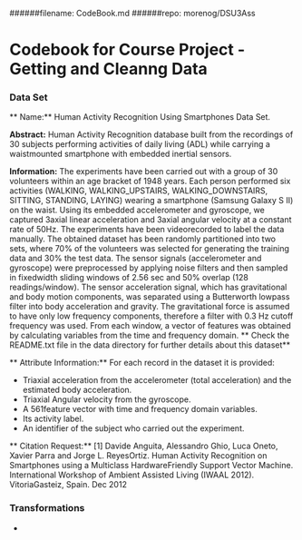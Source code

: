 ######filename: CodeBook.md
######repo: morenog/DSU3Ass

# Codebook for Course Project - Getting and Cleanng Data

### Data Set
** Name:**
Human Activity Recognition Using Smartphones Data Set.

**Abstract:**
Human Activity Recognition database built from the recordings of 30 subjects performing activities of daily living (ADL) while carrying a waistmounted smartphone with embedded inertial sensors.

**Information:**
The experiments have been carried out with a group of 30 volunteers within an age bracket of 1948
years.  Each person performed six activities (WALKING, WALKING_UPSTAIRS, WALKING_DOWNSTAIRS,
SITTING, STANDING, LAYING) wearing a smartphone (Samsung Galaxy S II) on the waist. Using its
embedded accelerometer and gyroscope, we captured 3axial linear acceleration and 3axial
angular velocity at a constant rate of 50Hz. The experiments have been videorecorded
to label the data manually. The obtained dataset has been randomly partitioned into two sets, where 70% of the volunteers was selected for generating the training data and 30% the test data.
The sensor signals (accelerometer and gyroscope) were preprocessed by applying noise filters and then sampled in fixedwidth sliding windows of 2.56 sec and 50% overlap (128 readings/window). The sensor acceleration signal, which has gravitational and body motion components, was separated using a Butterworth lowpass filter into body acceleration and gravity. The gravitational force is assumed to have only low frequency components, therefore a filter with 0.3 Hz cutoff frequency was used. From each window, a vector of features was obtained by calculating variables from the time and frequency domain.
** Check the README.txt file in the data directory for further details about this dataset**

** Attribute Information:**
For each record in the dataset it is provided:
- Triaxial acceleration from the accelerometer (total acceleration) and the estimated body acceleration.
- Triaxial Angular velocity from the gyroscope.
- A 561feature vector with time and frequency domain variables.
- Its activity label.
- An identifier of the subject who carried out the experiment.

** Citation Request:**
[1] Davide Anguita, Alessandro Ghio, Luca Oneto, Xavier Parra and Jorge L. ReyesOrtiz.
Human Activity Recognition on Smartphones using a Multiclass HardwareFriendly
Support Vector Machine. International Workshop of Ambient Assisted Living (IWAAL 2012). VitoriaGasteiz, Spain. Dec 2012

### Transformations
-